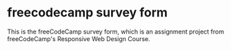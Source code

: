 # freecodecamp survey form
 This is the freeCodeCamp survey form, which is an assignment project from freeCodeCamp's Responsive Web Design Course.
